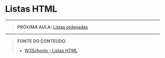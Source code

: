# Listas HTML





***

> **PRÓXIMA AULA:** [Listas ordenadas](../7.2-listas-nao-ordenadas)

***


> **FONTE DO CONTEÚDO**:
>
> - [W3Schools - Listas HTML](https://www.w3schools.com/html/html_lists.asp)